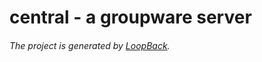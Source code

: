 # central - a groupware server



###### The project is generated by [LoopBack](http://loopback.io).
